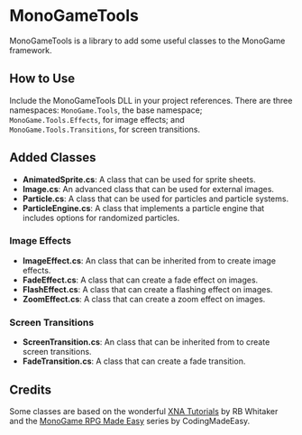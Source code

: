 # MonoGameTools
MonoGameTools is a library to add some useful classes to the MonoGame framework.

## How to Use
Include the MonoGameTools DLL in your project references. There are three namespaces:
`MonoGame.Tools`, the base namespace; `MonoGame.Tools.Effects`, for image effects; and `MonoGame.Tools.Transitions`, for screen transitions.

## Added Classes

* **AnimatedSprite.cs**: A class that can be used for sprite sheets.
* **Image.cs**: An advanced class that can be used for external images.
* **Particle.cs**: A class that can be used for particles and particle systems.
* **ParticleEngine.cs**: A class that implements a particle engine that includes options for randomized particles.

### Image Effects

* **ImageEffect.cs**: An class that can be inherited from to create image effects.
* **FadeEffect.cs**: A class that can create a fade effect on images.
* **FlashEffect.cs**: A class that can create a flashing effect on images.
* **ZoomEffect.cs**: A class that can create a zoom effect on images.

### Screen Transitions

* **ScreenTransition.cs**: An class that can be inherited from to create screen transitions.
* **FadeTransition.cs**: A class that can create a fade transition.

## Credits
Some classes are based on the wonderful [XNA Tutorials](http://rbwhitaker.wikidot.com/xna-tutorials) by RB Whitaker and the [MonoGame RPG Made Easy](https://www.youtube.com/playlist?list=PLHJE4y54mpC5hrlDv8yFHPfrSNhqFoA0h) series by CodingMadeEasy.
